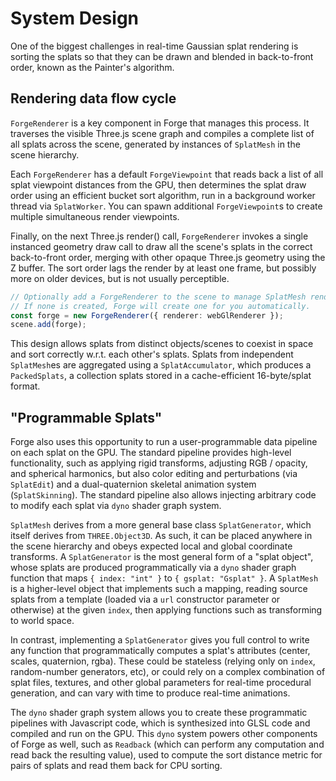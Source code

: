 # System Design

One of the biggest challenges in real-time Gaussian splat rendering is sorting the splats so that they can be drawn and blended in back-to-front order, known as the Painter's algorithm.

## Rendering data flow cycle

`ForgeRenderer` is a key component in Forge that manages this process. It traverses the visible Three.js scene graph and compiles a complete list of all splats across the scene, generated by instances of `SplatMesh` in the scene hierarchy.

Each `ForgeRenderer` has a default `ForgeViewpoint` that reads back a list of all splat viewpoint distances from the GPU, then determines the splat draw order using an efficient bucket sort algorithm, run in a background worker thread via `SplatWorker`. You can spawn additional `ForgeViewpoint`s to create multiple simultaneous render viewpoints.

Finally, on the next Three.js render() call, `ForgeRenderer` invokes a single instanced geometry draw call to draw all the scene's splats in the correct back-to-front order, merging with other opaque Three.js geometry using the Z buffer. The sort order lags the render by at least one frame, but possibly more on older devices, but is not usually perceptible.

```typescript
// Optionally add a ForgeRenderer to the scene to manage SplatMesh rendering.
// If none is created, Forge will create one for you automatically.
const forge = new ForgeRenderer({ renderer: webGlRenderer });
scene.add(forge);
```

This design allows splats from distinct objects/scenes to coexist in space and sort correctly w.r.t. each other's splats. Splats from independent `SplatMesh`es are aggregated using a `SplatAccumulator`, which produces a `PackedSplats`, a collection splats stored in a cache-efficient 16-byte/splat format.

## "Programmable Splats"

Forge also uses this opportunity to run a user-programmable data pipeline on each splat on the GPU. The standard pipeline provides high-level functionality, such as applying rigid transforms, adjusting RGB / opacity, and spherical harmonics, but also color editing and perturbations (via `SplatEdit`) and a dual-quaternion skeletal animation system (`SplatSkinning`). The standard pipeline also allows injecting arbitrary code to modify each splat via `dyno` shader graph system.

`SplatMesh` derives from a more general base class `SplatGenerator`, which itself derives from `THREE.Object3D`. As such, it can be placed anywhere in the scene hierarchy and obeys expected local and global coordinate transforms. A `SplatGenerator` is the most general form of a "splat object", whose splats are produced programmatically via a `dyno` shader graph function that maps `{ index: "int" }` to `{ gsplat: "Gsplat" }`. A `SplatMesh` is a higher-level object that implements such a mapping, reading source splats from a template (loaded via a `url` constructor parameter or otherwise) at the given `index`, then applying functions such as transforming to world space.

In contrast, implementing a `SplatGenerator` gives you full control to write any function that programmatically computes a splat's attributes (center, scales, quaternion, rgba). These could be stateless (relying only on `index`, random-number generators, etc), or could rely on a complex combination of splat files, textures, and other global parameters for real-time procedural generation, and can vary with time to produce real-time animations.

The `dyno` shader graph system allows you to create these programmatic pipelines with Javascript code, which is synthesized into GLSL code and compiled and run on the GPU. This `dyno` system powers other components of Forge as well, such as `Readback` (which can perform any computation and read back the resulting value), used to compute the sort distance metric for pairs of splats and read them back for CPU sorting.